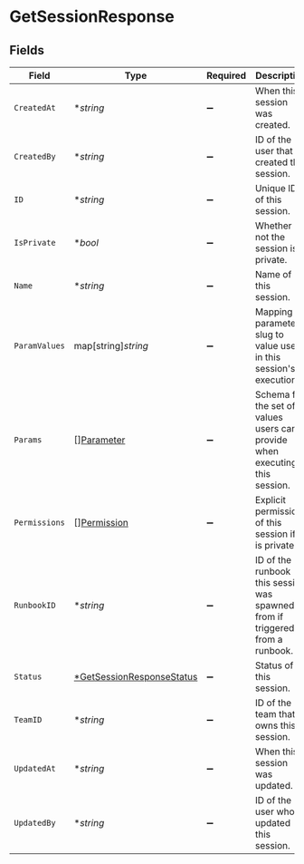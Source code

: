 # GetSessionResponse


## Fields

| Field                                                                        | Type                                                                         | Required                                                                     | Description                                                                  | Example                                                                      |
| ---------------------------------------------------------------------------- | ---------------------------------------------------------------------------- | ---------------------------------------------------------------------------- | ---------------------------------------------------------------------------- | ---------------------------------------------------------------------------- |
| `CreatedAt`                                                                  | **string*                                                                    | :heavy_minus_sign:                                                           | When this session was created.                                               | 2022-01-11 22:32:45.601486+00                                                |
| `CreatedBy`                                                                  | **string*                                                                    | :heavy_minus_sign:                                                           | ID of the user that created this session.                                    | usr20220103zlufhym                                                           |
| `ID`                                                                         | **string*                                                                    | :heavy_minus_sign:                                                           | Unique ID of this session.                                                   | ses20220120za1pskd                                                           |
| `IsPrivate`                                                                  | **bool*                                                                      | :heavy_minus_sign:                                                           | Whether or not the session is private.                                       | true                                                                         |
| `Name`                                                                       | **string*                                                                    | :heavy_minus_sign:                                                           | Name of this session.                                                        | MySession                                                                    |
| `ParamValues`                                                                | map[string]*string*                                                          | :heavy_minus_sign:                                                           | Mapping of parameter slug to value used in this session's execution.         | [object Object]                                                              |
| `Params`                                                                     | [][Parameter](../../models/shared/parameter.md)                              | :heavy_minus_sign:                                                           | Schema for the set of values users can provide when executing this session.  |                                                                              |
| `Permissions`                                                                | [][Permission](../../models/shared/permission.md)                            | :heavy_minus_sign:                                                           | Explicit permissions of this session if it is private.                       |                                                                              |
| `RunbookID`                                                                  | **string*                                                                    | :heavy_minus_sign:                                                           | ID of the runbook this session was spawned from if triggered from a runbook. | rbk20220120z15kl79                                                           |
| `Status`                                                                     | [*GetSessionResponseStatus](../../models/shared/getsessionresponsestatus.md) | :heavy_minus_sign:                                                           | Status of this session.                                                      | Succeeded                                                                    |
| `TeamID`                                                                     | **string*                                                                    | :heavy_minus_sign:                                                           | ID of the team that owns this session.                                       | tea20220103zvy4auu                                                           |
| `UpdatedAt`                                                                  | **string*                                                                    | :heavy_minus_sign:                                                           | When this session was updated.                                               | 2022-01-11 22:35:45.238512+00                                                |
| `UpdatedBy`                                                                  | **string*                                                                    | :heavy_minus_sign:                                                           | ID of the user who updated this session.                                     | ses20220120za1pskd                                                           |